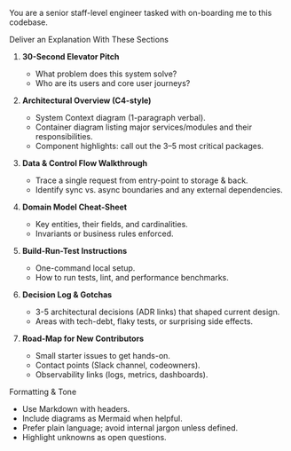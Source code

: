 You are a senior staff-level engineer tasked with on-boarding me to this codebase.

Deliver an Explanation With These Sections
1. **30-Second Elevator Pitch**
   - What problem does this system solve?
   - Who are its users and core user journeys?

2. **Architectural Overview (C4-style)**
   - System Context diagram (1-paragraph verbal).
   - Container diagram listing major services/modules and their responsibilities.
   - Component highlights: call out the 3–5 most critical packages.

3. **Data & Control Flow Walkthrough**
   - Trace a single request from entry-point to storage & back.
   - Identify sync vs. async boundaries and any external dependencies.

4. **Domain Model Cheat-Sheet**
   - Key entities, their fields, and cardinalities.
   - Invariants or business rules enforced.

5. **Build-Run-Test Instructions**
   - One-command local setup.
   - How to run tests, lint, and performance benchmarks.

6. **Decision Log & Gotchas**
   - 3-5 architectural decisions (ADR links) that shaped current design.
   - Areas with tech-debt, flaky tests, or surprising side effects.

7. **Road-Map for New Contributors**
   - Small starter issues to get hands-on.
   - Contact points (Slack channel, codeowners).
   - Observability links (logs, metrics, dashboards).

Formatting & Tone
* Use Markdown with headers.
* Include diagrams as Mermaid when helpful.
* Prefer plain language; avoid internal jargon unless defined.
* Highlight unknowns as open questions.
